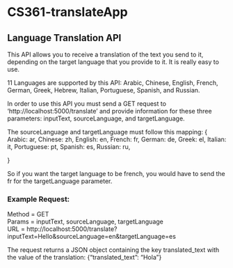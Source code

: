 ﻿# CS361-translateApp
## Language Translation API

This API allows you to receive a translation of the text you send to it, depending on the target language that you provide to it. It is really easy to use. 

11 Languages are supported by this API: Arabic, Chinese, English, French, German, Greek, Hebrew, Italian, Portuguese, Spanish, and Russian.

In order to use this API you must send a GET request to ‘http://localhost:5000/translate’ and provide information for these three parameters: inputText, sourceLanguage, and targetLanguage.

The sourceLanguage and targetLanguage must follow this mapping:
{
	Arabic: ar,
	Chinese: zh,
	English: en,
	French: fr,
	German: de,
	Greek: el,
	Italian: it,
	Portuguese: pt,
	Spanish: es,
	Russian: ru,

}

So if you want the target language to be french, you would have to send the fr for the targetLanguage parameter.


### Example Request:
Method = GET<br>
Params = inputText, sourceLanguage, targetLanguage<br>
URL = http://localhost:5000/translate?inputText=Hello&sourceLanguage=en&targetLanguage=es<br>



The request returns a JSON object containing the key translated_text with the value of the translation: {“translated_text”: “Hola”}
